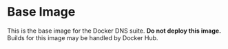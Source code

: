 # Base Image

This is the base image for the Docker DNS suite. 
**Do not deploy this image.** 
Builds for this image may be handled by Docker Hub.
